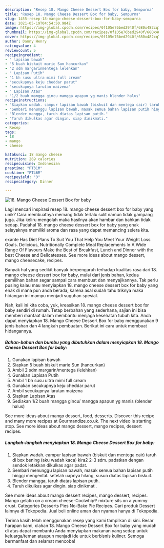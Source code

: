 ```yaml
---
description: "Resep 18. Mango Cheese Dessert Box for baby, Sempurna"
title: "Resep 18. Mango Cheese Dessert Box for baby, Sempurna"
slug: 1455-resep-18-mango-cheese-dessert-box-for-baby-sempurna
date: 2021-05-19T04:54:50.984Z
image: https://img-global.cpcdn.com/recipes/0f105e76bed2940f/680x482cq70/18-mango-cheese-dessert-box-for-baby-foto-resep-utama.jpg
thumbnail: https://img-global.cpcdn.com/recipes/0f105e76bed2940f/680x482cq70/18-mango-cheese-dessert-box-for-baby-foto-resep-utama.jpg
cover: https://img-global.cpcdn.com/recipes/0f105e76bed2940f/680x482cq70/18-mango-cheese-dessert-box-for-baby-foto-resep-utama.jpg
author: Danny Henry
ratingvalue: 4
reviewcount: 5
recipeingredient:
- " lapisan bawah"
- "5 buah biskuit marie Sun hancurkan"
- "2 sdm margarinmentega lelehkan"
- " Lapisan Putih"
- "1 bh susu ultra mimi full cream"
- "secukupnya keju cheddar parut"
- "secukupnya larutan maizena"
- " Lapisan Atas"
- "1/2 buah mangga gincu mangga apapun yg manis blender halus"
recipeinstructions:
- "Siapkan wadah. campur lapisan bawah (biskuit dan mentega cair) taruh di box bening (aku wadah kaca) kira2 2-3 sdm. padatkan dengan sendok letakkan dikulkas agar padat."
- "Sembari menunggu lapisan bawah, masak semua bahan lapisan putih hinggi mengental. setelah uapnya hilang, susun diatas lapisan biskuit."
- "Blender mangga, taruh diatas lapisan putih."
- "Taruh dikulkas agar dingin. siap dinikmati."
categories:
- Resep
tags:
- 18
- mango
- cheese

katakunci: 18 mango cheese 
nutrition: 269 calories
recipecuisine: Indonesian
preptime: "PT31M"
cooktime: "PT46M"
recipeyield: "3"
recipecategory: Dinner

---
```



![18. Mango Cheese Dessert Box for baby](https://img-global.cpcdn.com/recipes/0f105e76bed2940f/680x482cq70/18-mango-cheese-dessert-box-for-baby-foto-resep-utama.jpg)

Lagi mencari inspirasi resep 18. mango cheese dessert box for baby yang unik? Cara membuatnya memang tidak terlalu sulit namun tidak gampang juga. Jika keliru mengolah maka hasilnya akan hambar dan bahkan tidak sedap. Padahal 18. mango cheese dessert box for baby yang enak selayaknya memiliki aroma dan rasa yang dapat memancing selera kita.

exante Has Diet Plans To Suit You That Help You Meet Your Weight Loss Goals. Delicious, Nutritionally Complete Meal Replacements In A Wide Range Of Flavours Make the Best of Breakfast, Lunch and Dinner with the best Cheese and Delicatesses. See more ideas about mango dessert, mango cheesecake, recipes.

Banyak hal yang sedikit banyak berpengaruh terhadap kualitas rasa dari 18. mango cheese dessert box for baby, mulai dari jenis bahan, kedua pemilihan bahan segar sampai cara membuat dan menyajikannya. Tak perlu pusing kalau mau menyiapkan 18. mango cheese dessert box for baby yang enak di mana pun anda berada, karena asal sudah tahu triknya maka hidangan ini mampu menjadi suguhan spesial.


Nah, kali ini kita coba, yuk, kreasikan 18. mango cheese dessert box for baby sendiri di rumah. Tetap berbahan yang sederhana, sajian ini bisa memberi manfaat dalam membantu menjaga kesehatan tubuh kita. Anda dapat menyiapkan 18. Mango Cheese Dessert Box for baby menggunakan 9 jenis bahan dan 4 langkah pembuatan. Berikut ini cara untuk membuat hidangannya.

<!--inarticleads1-->

##### Bahan-bahan dan bumbu yang dibutuhkan dalam menyiapkan 18. Mango Cheese Dessert Box for baby:

1. Gunakan  lapisan bawah
1. Siapkan 5 buah biskuit marie Sun (hancurkan)
1. Ambil 2 sdm margarin/mentega (lelehkan)
1. Gunakan  Lapisan Putih
1. Ambil 1 bh susu ultra mimi full cream
1. Gunakan secukupnya keju cheddar parut
1. Ambil secukupnya larutan maizena
1. Siapkan  Lapisan Atas
1. Sediakan 1/2 buah mangga gincu/ mangga apapun yg manis (blender halus)


See more ideas about mango dessert, food, desserts. Discover this recipe and many more recipes at Gourmandize.co.uk. The next video is starting stop. See more ideas about mango dessert, mango recipes, dessert recipes. 

<!--inarticleads2-->

##### Langkah-langkah menyiapkan 18. Mango Cheese Dessert Box for baby:

1. Siapkan wadah. campur lapisan bawah (biskuit dan mentega cair) taruh di box bening (aku wadah kaca) kira2 2-3 sdm. padatkan dengan sendok letakkan dikulkas agar padat.
1. Sembari menunggu lapisan bawah, masak semua bahan lapisan putih hinggi mengental. setelah uapnya hilang, susun diatas lapisan biskuit.
1. Blender mangga, taruh diatas lapisan putih.
1. Taruh dikulkas agar dingin. siap dinikmati.


See more ideas about mango dessert recipes, mango dessert, recipes. Mango gelatin on a cream cheese-Coolwhip® mixture sits on a yummy crust. Categories Desserts Pies No-Bake Pie Recipes. Cari produk Dessert lainnya di Tokopedia. Jual beli online aman dan nyaman hanya di Tokopedia. 

Terima kasih telah menggunakan resep yang kami tampilkan di sini. Besar harapan kami, olahan 18. Mango Cheese Dessert Box for baby yang mudah di atas dapat membantu Anda menyiapkan makanan yang sedap untuk keluarga/teman ataupun menjadi ide untuk berbisnis kuliner. Semoga bermanfaat dan selamat mencoba!
